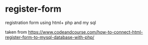 # register-form
registration form using html+ php and my sql

taken from
https://www.codeandcourse.com/how-to-connect-html-register-form-to-mysql-database-with-php/
